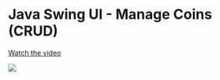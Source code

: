 # Java Swing UI - Manage Coins (CRUD)
[Watch the video](https://github.com/cami98735264/javaswing-ui-manage-coins/blob/main/bandicam%202023-11-29%2018-59-48-570.mp4)

![](https://github.com/cami98735264/javaswing-ui-manage-coins/blob/main/sample-gif.gif)

